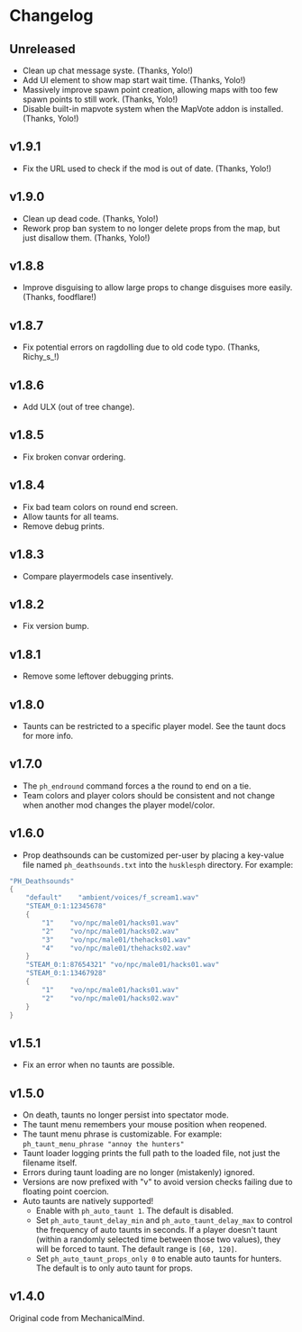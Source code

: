 # Changelog

## Unreleased

-   Clean up chat message syste. (Thanks, Yolo!)
-   Add UI element to show map start wait time. (Thanks, Yolo!)
-   Massively improve spawn point creation, allowing maps with too few spawn points to still work. (Thanks, Yolo!)
-   Disable built-in mapvote system when the MapVote addon is installed. (Thanks, Yolo!)

## v1.9.1

-   Fix the URL used to check if the mod is out of date. (Thanks, Yolo!)

## v1.9.0

-   Clean up dead code. (Thanks, Yolo!)
-   Rework prop ban system to no longer delete props from the map, but just disallow them. (Thanks, Yolo!)

## v1.8.8

-   Improve disguising to allow large props to change disguises more easily. (Thanks, foodflare!)

## v1.8.7

-   Fix potential errors on ragdolling due to old code typo. (Thanks, Richy_s\_!)

## v1.8.6

-   Add ULX (out of tree change).

## v1.8.5

-   Fix broken convar ordering.

## v1.8.4

-   Fix bad team colors on round end screen.
-   Allow taunts for all teams.
-   Remove debug prints.

## v1.8.3

-   Compare playermodels case insentively.

## v1.8.2

-   Fix version bump.

## v1.8.1

-   Remove some leftover debugging prints.

## v1.8.0

-   Taunts can be restricted to a specific player model. See the taunt docs for more info.

## v1.7.0

-   The `ph_endround` command forces a the round to end on a tie.
-   Team colors and player colors should be consistent and not change when another mod changes the player model/color.

## v1.6.0

-   Prop deathsounds can be customized per-user by placing a key-value file named `ph_deathsounds.txt` into the `husklesph` directory. For example:

```lua
"PH_Deathsounds"
{
    "default"    "ambient/voices/f_scream1.wav"
    "STEAM_0:1:12345678"
    {
        "1"    "vo/npc/male01/hacks01.wav"
        "2"    "vo/npc/male01/hacks02.wav"
        "3"    "vo/npc/male01/thehacks01.wav"
        "4"    "vo/npc/male01/thehacks02.wav"
    }
    "STEAM_0:1:87654321" "vo/npc/male01/hacks01.wav"
    "STEAM_0:1:13467928"
    {
        "1"    "vo/npc/male01/hacks01.wav"
        "2"    "vo/npc/male01/hacks02.wav"
    }
}
```

## v1.5.1

-   Fix an error when no taunts are possible.

## v1.5.0

-   On death, taunts no longer persist into spectator mode.
-   The taunt menu remembers your mouse position when reopened.
-   The taunt menu phrase is customizable. For example: `ph_taunt_menu_phrase "annoy the hunters"`
-   Taunt loader logging prints the full path to the loaded file, not just the filename itself.
-   Errors during taunt loading are no longer (mistakenly) ignored.
-   Versions are now prefixed with "v" to avoid version checks failing due to floating point coercion.
-   Auto taunts are natively supported!
    -   Enable with `ph_auto_taunt 1`. The default is disabled.
    -   Set `ph_auto_taunt_delay_min` and `ph_auto_taunt_delay_max` to control the frequency of auto taunts in seconds. If a player doesn't taunt (within a randomly selected time between those two values), they will be forced to taunt. The default range is `[60, 120]`.
    -   Set `ph_auto_taunt_props_only 0` to enable auto taunts for hunters. The default is to only auto taunt for props.

## v1.4.0

Original code from MechanicalMind.
